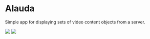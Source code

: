 # Alauda

Simple app for displaying sets of video content objects from a server.


![](http://i.imgur.com/ZILCmg3.png)     ![](http://i.imgur.com/yoLq8Rk.png)

